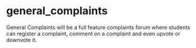 # general_complaints
General Complaints will be a full feature complaints forum where students can register a complaint, comment on a complaint and even upvote or downvote it.
